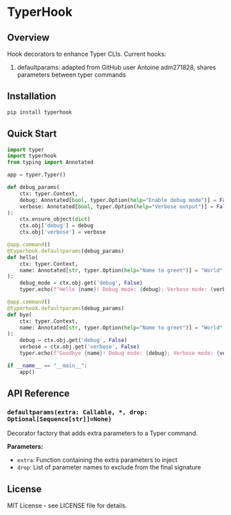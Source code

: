 # TyperHook

## Overview

Hook decorators to enhance Typer CLIs. Current hooks:

1. defaultparams: adapted from GitHub user Antoine adm271828,
shares parameters between typer commands

## Installation

```bash
pip install typerhook
```

## Quick Start

```python
import typer
import typerhook
from typing import Annotated

app = typer.Typer()

def debug_params(
    ctx: typer.Context,
    debug: Annotated[bool, typer.Option(help="Enable debug mode")] = False,
    verbose: Annotated[bool, typer.Option(help="Verbose output")] = False,
):
    ctx.ensure_object(dict)
    ctx.obj['debug'] = debug
    ctx.obj['verbose'] = verbose

@app.command()
@typerhook.defaultparams(debug_params)
def hello(
    ctx: typer.Context,
    name: Annotated[str, typer.Option(help="Name to greet")] = "World"
):
    debug_mode = ctx.obj.get('debug', False)
    typer.echo(f"Hello {name}! Debug mode: {debug}; Verbose mode: {verbose}")

@app.command()
@typerhook.defaultparams(debug_params)
def bye(
    ctx: typer.Context,
    name: Annotated[str, typer.Option(help="Name to greet")] = "World"
):
    debug = ctx.obj.get('debug', False)
    verbose = ctx.obj.get('verbose', False)
    typer.echo(f"Goodbye {name}! Debug mode: {debug}; Verbose mode: {verbose}")

if __name__ == "__main__":
    app()
```

## API Reference

### `defaultparams(extra: Callable, *, drop: Optional[Sequence[str]]=None)`

Decorator factory that adds extra parameters to a Typer command.

**Parameters:**
- `extra`: Function containing the extra parameters to inject
- `drop`: List of parameter names to exclude from the final signature

## License

MIT License - see LICENSE file for details.
